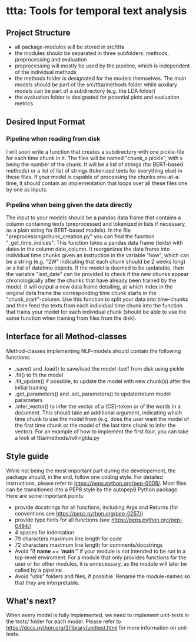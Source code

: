 # ttta: Tools for temporal text analysis

## Project Structure
- all package-modules will be stored in src/ttta
- the modules should be separated in three subfolders: methods, preprocessing and evaluation
- preprocessing will mostly be used by the pipeline, which is independent of the individual methods
- the methods folder is designated for the models themselves. The main models should be part of the src/ttta/methods folder while auxilary models can be part of a subdirectory (e.g. the LDA folder)
- the evaluation folder is designated for potential plots and evaluation metrics 

## Desired Input Format

### Pipeline when reading from disk
I will soon write a function that creates a subdirectory with one pickle-file for each time chunk in it. The files will be named "chunk_x.pickle", with x being the number of the chunk. It will be a list of strings (for BERT-based methods) or a list of list of strings (tokenized texts for everything else) in these files. If your model is capable of processing the chunks one-at-a-time, it should contain an implementation that loops over all these files one by one as inputs.
### Pipeline when being given the data directly
The input to your models should be a pandas data frame that contains a column containing texts (preprocessed and tokenized in lists if necessary, as a plain string for BERT-based models).
In the file "preprocessing/chunk_creation.py" you can find the function "_get_time_indices". This function takes a pandas data frame (texts) with dates in the column date_column. It reorganizes the data frame into individual time chunks given an instruction in the variable "how", which can be a string (e.g. "2W" indicating that each chunk should be 2 weeks long) or a list of datetime objects. If the model is deemed to be updatable, then the variable "last_date" can be provided to check if the new chunks appear chronologically after the chunks that have already been trained by the model. It will output a new data frame detailing, at which index in the original data frame the corresponding time chunk starts in the "chunk_start"-column.
Use this function to split your data into time-chunks and then feed the texts from each individual time chunk into the function that trains your model for each individual chunk (should be able to use the same function when training from files from the disk).

## Interface for all Method-classes
Method-classes implementing NLP-models should contain the following functions:
- .save() and .load() to save/load the model itself from disk using pickle
- .fit() to fit the model
- .fit_update() if possible, to update the model with new chunk(s) after the initial training
- .get_parameters() and .set_parameters() to update/return model parameters
- .infer_vector() to infer the vector of a [CS]-token or of the words in a document. This should take an additional argument, indicating which time chunk to use the model from (e.g. does the user want the model of the first time chunk or the model of the last time chunk to infer the vector).
For an example of how to implement the first four, you can take a look at ttta/methods/rollinglda.py

## Style guide
While not being the most important part during the developement, the package should, in the end, follow one coding style. For detailed instructions, please refer to https://peps.python.org/pep-0008/. Most files can be transitioned into a PEP8 style by the autopep8 Python package. Here are some important points:
- provide docstrings for all functions, including Args and Returns (for conventions see https://peps.python.org/pep-0257/)
- provide type hints for all functions (see https://peps.python.org/pep-0484/)
- 4 spaces for indentation
- 79 characters maximum line length for code
- 72 characters maximum line length for comments/docstrings
- Avoid "if __name__ == '__main__'" if your module is not intended to be run in a top-level enviroment. For a module that only provides functions for the user or for other modules, it is unnecessary, as the module will later be called by a pipeline
- Avoid "utils" folders and files, if possible. Rename the module-names so that they are interpretable.

## What's next?
When every model is fully implemented, we need to implement unit-tests in the tests/ folder for each model. Please refer to https://docs.python.org/3/library/unittest.html for more information on unit-tests.
